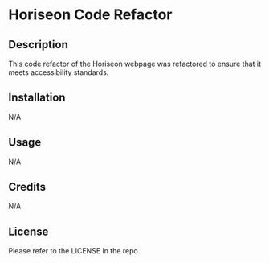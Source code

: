 # Horiseon Code Refactor 

## Description

This code refactor of the Horiseon webpage was refactored to ensure that it meets accessibility standards.

## Installation

N/A

## Usage

N/A

## Credits

N/A

## License

Please refer to the LICENSE in the repo.